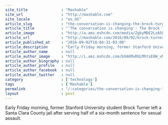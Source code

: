 ```yaml
---
site_title               : "Mashable"
site_url                 : "http://mashable.com"
site_locale              : "en_US"
article_slug             : "the-conversation-is-changing-the-brock-turner-case-is-shifting-attitudes-on-sexual-assault"
article_title            : "'The conversation is changing': The Brock Turner case is shifting attitudes on sexual assault"
article_image            : "http://a.amz.mshcdn.com/media/ZgkyMDE2LzA5LzAyLzZmLzc3OTBjMzFjNzJiZDRmMzlhNjAxNWZlMDU5ZGY3NmExLmRmZmJhLmpwZwpwCXRodW1iCTEyMDB4NjMwCmUJanBn/27193b71/4fb/7790c31c72bd4f39a6015fe059df76a1.jpg"
article_url              : "http://mashable.com/2016/09/02/brock-turner-release-changing-attitudes-on-rape/"
article_published_at     : "2016-09-02T18:04:31-03:00"
article_description      : "Early Friday morning, former Stanford University student Brock Turner left a Santa Clara County jail after serving half of a six-month sentence for sexual assault."
article_author_name      : null
article_author_image     : "http://i.amz.mshcdn.com/bXA6MuRULMhtsE8W_vN7RyBSNHs=/90x90/2016%2F06%2F29%2Fe7%2Fhttpsd2mhye01h4nj2n.cloudfront.netmediaZgkyMDE1LzEx.c3dab.jpg"
article_author_biography : null
article_author_profile   : null
article_author_facebook  : null
article_author_twitter   : null
category                 : ['technology']
tags                     : ['Mashable']
permalink                : "/:categories/the-conversation-is-changing-the-brock-turner-case-is-shifting-attitudes-on-sexual-assault/"
layout                   : post
---
```


Early Friday morning, former Stanford University student Brock Turner left a Santa Clara County jail after serving half of a six-month sentence for sexual assault.
